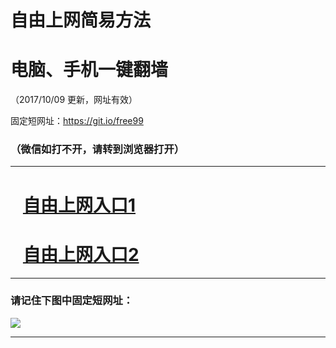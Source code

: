 ﻿# 自由上网简易方法

# 电脑、手机一键翻墙

（2017/10/09 更新，网址有效）

固定短网址：https://git.io/free99

### （微信如打不开，请转到浏览器打开）


***





# &nbsp;&nbsp; <a href="http://ft3235719676.fwq-tz-1001.info/fwqtz01.html?t=100900114672 " target="_blank">自由上网入口1</a>
# &nbsp;&nbsp; <a href="http://ft2667417683.fwq-tz-1002.info/fwqtz02.html?t=100900128067 " target="_blank">自由上网入口2</a>
***

### 请记住下图中固定短网址：

<img src="https://s3-us-west-2.amazonaws.com/fwq-1001/yjfq-20170905okok.png" /> 


***

